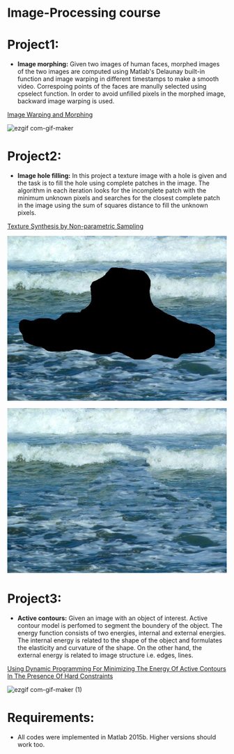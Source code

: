 # Image-Processing course

# Project1:

- **Image morphing:** Given two images of human faces, morphed images of the two images are computed using Matlab's Delaunay built-in function and image warping in different timestamps to make a smooth video.
Correspoing points of the faces are manully selected using cpselect function. In order to avoid unfilled pixels in the morphed image, backward image warping is used.

[Image Warping and Morphing](https://groups.csail.mit.edu/graphics/classes/CompPhoto06/html/lecturenotes/14_WarpMorph.pdf)


![ezgif com-gif-maker](https://user-images.githubusercontent.com/70694845/215874195-7da7ae65-6760-45f9-b4e0-c89901f123c4.gif)

# Project2:
- **Image hole filling:** In this project a texture image with a hole is given and the task is to fill the hole using complete patches in the image. The algorithm in each iteration looks for the incomplete patch with the minimum unknown pixels and searches for the closest complete patch in the image using the sum of squares distance to fill the unknown pixels.

[Texture Synthesis by Non-parametric Sampling](https://www2.eecs.berkeley.edu/Research/Projects/CS/vision/papers/efros-iccv99.pdf)

![alt text](https://github.com/parhameftekhar/Image-Processing/blob/main/Image%20hole%20filling/sea.jpg)

![alt text](https://github.com/parhameftekhar/Image-Processing/blob/main/Image%20hole%20filling/result.jpg)

# Project3:
- **Active contours:** Given an image with an object of interest. Active contour model is perfomed to segment the boundery of the object. The energy function consists of two energies, internal and external energies. The internal energy is related to the shape of the object and formulates the elasticity and curvature of the shape. On the other hand, the external energy is related to image structure i.e. edges, lines.

[Using Dynamic Programming For Minimizing The Energy Of Active Contours In The Presence Of Hard Constraints](https://pages.github.com/)


![ezgif com-gif-maker (1)](https://user-images.githubusercontent.com/70694845/215885259-c44fe879-22ee-4140-aa15-82ad12098281.gif)



# Requirements:
  - All codes were implemented in Matlab 2015b. Higher versions should work too.
